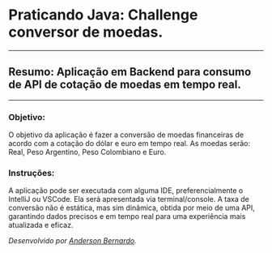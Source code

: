 # Praticando Java: Challenge conversor de moedas.
___
## **__Resumo:__** Aplicação em Backend para consumo de API de cotação de moedas em tempo real.
___
### Objetivo:
O objetivo da aplicação é fazer a conversão de moedas financeiras de acordo com a cotação do dólar e euro em tempo real. As moedas serão: Real, Peso Argentino, Peso Colombiano e Euro.
### Instruções: 
A aplicação pode ser executada com alguma IDE, preferencialmente o IntelliJ ou VSCode. Ela será apresentada via terminal/console. A taxa de conversão não é estática, mas sim dinâmica, obtida por meio de uma API, garantindo dados precisos e em tempo real para uma experiência mais atualizada e eficaz.

_Desenvolvido por <a href="https://www.linkedin.com/in/devandersonbsilva/">Anderson Bernardo</a>._ 